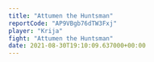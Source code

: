 ```yaml
---
title: "Attumen the Huntsman"
reportCode: "AP9VBgb76dTW3Fxj"
player: "Krija"
fight: "Attumen the Huntsman"
date: 2021-08-30T19:10:09.637000+00:00
---
```

